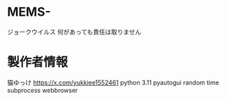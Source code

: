 # MEMS-
ジョークウイルス
何があっても責任は取りません
# 製作者情報
猫ゆっけ
https://x.com/yukkiee1552461
python 3.11
pyautogui
random
time
subprocess
webbrowser

